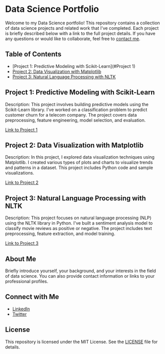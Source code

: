 # Data Science Portfolio

Welcome to my Data Science portfolio! This repository contains a collection of data science projects and related work that I've completed. Each project is briefly described below with a link to the full project details. If you have any questions or would like to collaborate, feel free to [contact me](mailto:your.email@example.com).

## Table of Contents

- [Project 1: Predictive Modeling with Scikit-Learn](#Project 1)
- [Project 2: Data Visualization with Matplotlib](#project-2-data-visualization-with-matplotlib)
- [Project 3: Natural Language Processing with NLTK](#project-3-natural-language-processing-with-nltk)

## Project 1: Predictive Modeling with Scikit-Learn

Description: This project involves building predictive models using the Scikit-Learn library. I've worked on a classification problem to predict customer churn for a telecom company. The project covers data preprocessing, feature engineering, model selection, and evaluation.


[Link to Project 1](Project1/)


## Project 2: Data Visualization with Matplotlib

Description: In this project, I explored data visualization techniques using Matplotlib. I created various types of plots and charts to visualize trends and patterns in a dataset. This project includes Python code and sample visualizations.

[Link to Project 2](project2/)

## Project 3: Natural Language Processing with NLTK

Description: This project focuses on natural language processing (NLP) using the NLTK library in Python. I've built a sentiment analysis model to classify movie reviews as positive or negative. The project includes text preprocessing, feature extraction, and model training.

[Link to Project 3](project3/)

## About Me

Briefly introduce yourself, your background, and your interests in the field of data science. You can also provide contact information or links to your professional profiles.

## Connect with Me

- [LinkedIn](https://www.linkedin.com/in/yourusername)
- [Twitter](https://twitter.com/yourusername)

## License

This repository is licensed under the MIT License. See the [LICENSE](LICENSE) file for details.
